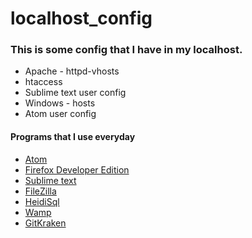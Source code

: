 # localhost_config

### This is some config that I have in my localhost.

+ Apache - httpd-vhosts
+ htaccess
+ Sublime text user config
+ Windows - hosts
+ Atom user config

#### Programs that I use everyday

+ [Atom](https://atom.io/)
+ [Firefox Developer Edition](https://www.mozilla.org/pt-PT/firefox/developer/)
+ [Sublime text](http://www.sublimetext.com/)
+ [FileZilla](https://filezilla-project.org/)
+ [HeidiSql](http://www.heidisql.com/)
+ [Wamp](http://www.wampserver.com/en/)
+ [GitKraken](https://www.gitkraken.com/)
